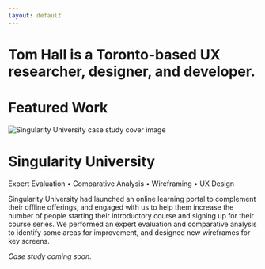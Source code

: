 ```yaml
---
layout: default
---
```


<div class="container">
  
  <div class="row">
    <div class="col-12">
      <h1 class="headline">Tom Hall is a Toronto-based UX researcher, designer, and developer.</h1>
    </div>
  </div>
  
  <div class="row landing-page-section">
    <div class="col-12">
      <h1 class="text-center">Featured Work</h1>
    </div>
  </div>
  
  <div class="row portfolio-item justify-content-center">
    <div class="col-12 col-lg-5 text-center">
      <img class="img-fluid" src="http://via.placeholder.com/600x300" alt="Singularity University case study cover image" />
    </div>
    <div class="col-12 col-lg-7">
      <h1>Singularity University</h1>
      <p class="services">Expert Evaluation &bull; Comparative Analysis &bull; Wireframing &bull; UX Design</p>
      <p>Singularity University had launched an online learning portal to complement their offline offerings, and engaged with us to help them increase the number of people starting their introductory course and signing up for their course series. We performed an expert evaluation and comparative analysis to identify some areas for improvement, and designed new wireframes for key screens.</p>
      <p><em>Case study coming soon.</em></p>
    </div>
  </div>
  
  <div class="row portfolio-item">
  </div>
  
  <div class="row portfolio-item">
  </div>
  
</div>
